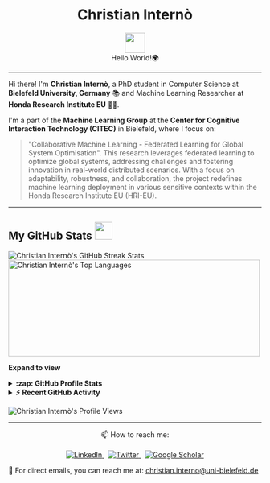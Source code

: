 <h1 align="center">Christian Internò</h1>
<p align="center">
  <img src="https://media.giphy.com/media/SWoSkN6DxTszqIKEqv/giphy.gif" width="40"> 
  <br>Hello World!🌍
</p>

---

Hi there! I'm **Christian Internò**, a PhD student in Computer Science at **Bielefeld University, Germany** 📚 and Machine Learning Researcher at **Honda Research Institute EU** 👨‍💻.

I'm a part of the **Machine Learning Group**  at the **Center for Cognitive Interaction Technology (CITEC)**  in Bielefeld, where I focus on:

> "Collaborative Machine Learning - Federated Learning for Global System Optimisation". This research leverages federated learning to optimize global systems, addressing challenges and fostering innovation in real-world distributed scenarios. With a focus on adaptability, robustness, and collaboration, the project redefines machine learning deployment in various sensitive contexts within the Honda Research Institute EU (HRI-EU).

---
<!-- GitHub section -->

## My GitHub Stats <img src="https://i.pinimg.com/originals/65/c4/f4/65c4f452571be1261e9c623f7da488ac.gif" width="35px"> 
 
<div>
   <img align="center" src="https://github-readme-streak-stats.herokuapp.com/?user=ChristianInterno" alt="Christian Internò's GitHub Streak Stats" />
   <img align="center" src="https://github-readme-stats.vercel.app/api/top-langs?username=ChristianInterno&langs_count=10&show_icons=true&locale=en&layout=compact&theme=light" alt="Christian Internò's Top Languages" height="192px" width="500px"/>
</div>

**Expand to view**
<details>
  <summary><b>:zap: GitHub Profile Stats</b></summary>
  <img src="https://github-readme-stats.anuraghazra1.vercel.app/api?username=ChristianInterno&show_icons=true" alt="Christian Internò's GitHub Stats" />
</details>
<details>
  <summary><b>⚡ Recent GitHub Activity</b></summary>
  <br/>
   <a href="https://github.com/ChristianInterno"><img alt="Christian Internò's Activity Graph" src="https://activity-graph.herokuapp.com/graph?username=ChristianInterno&custom_title=Christian%20Internò's%20Contribution%20Graph&theme=react-dark" /></a>
  <br/>
</details>

<!-- GitHub section: END -->

<!-- Profile Views -->

<p align="left"> <img src="https://komarev.com/ghpvc/?username=ChristianInterno&label=Profile%20views&color=0e75b6&style=flat" alt="Christian Internò's Profile Views" /> </p>

<!-- THE END -->


---

<p align="center">
  📫 How to reach me: 
  <br><br>
  <a href="https://www.linkedin.com/in/christian-interno">
    <img src="https://img.shields.io/badge/LinkedIn-%230077B5.svg?&style=for-the-badge&logo=linkedin&logoColor=white" alt="LinkedIn">
  </a>
  &nbsp;
  <a href="https://twitter.com/ChristianInte16">
    <img src="https://img.shields.io/badge/Twitter-%231DA1F2.svg?&style=for-the-badge&logo=twitter&logoColor=white" alt="Twitter">
  </a>
  &nbsp;
  <a href="https://scholar.google.com/citations?user=melu9g0AAAAJ&hl=en">
    <img src="https://img.shields.io/badge/Google%20Scholar-%230077B5.svg?&style=for-the-badge&logo=googlescholar&logoColor=white" alt="Google Scholar">
  </a>
</p>

🦜 For direct emails, you can reach me at: 
[christian.interno@uni-bielefeld.de](mailto:christian.interno@uni-bielefeld.de)

